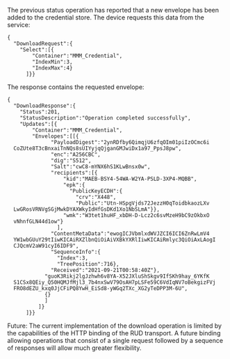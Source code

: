 
The previous status operation has reported that a new envelope has been added to
the credential store. The device requests this data from the service:


~~~~
{
  "DownloadRequest":{
    "Select":[{
        "Container":"MMM_Credential",
        "IndexMin":3,
        "IndexMax":4}
      ]}}
~~~~


The response contains the requested envelope:


~~~~
{
  "DownloadResponse":{
    "Status":201,
    "StatusDescription":"Operation completed successfully",
    "Updates":[{
        "Container":"MMM_Credential",
        "Envelopes":[[{
              "PayloadDigest":"2ynRDfby6QimqjU6zfqOIm01piIzOCmc6i
  CoZUte8T3cBnxaiTnNQs8sUIYyjqQjganGMJwiDx1a97_PpsJ8pw",
              "enc":"A256CBC",
              "dig":"S512",
              "Salt":"cwC8-mYNX6hS1KLwBnsx0w",
              "recipients":[{
                  "kid":"MAEB-BSY4-54WA-W2YA-PSLD-3XP4-MQBB",
                  "epk":{
                    "PublicKeyECDH":{
                      "crv":"X448",
                      "Public":"Utn-HSpgVjds72JezzH0qToidbkaozLXv
  LwGRosVRNVgSGjMwkDYAXWkyIdHfGsDKd1Xo1NbSLmA"}},
                  "wmk":"W3tet1huHF_xbDH-D-Lcz2c6svMzeH9bC9zOkbxO
  vNhnfGLN44d1ow"}
                ],
              "ContentMetaData":"ewogICJVbmlxdWVJZCI6ICI6ZnRwLmV4
  YW1wbGUuY29tIiwKICAiRXZlbnQiOiAiVXBkYXRlIiwKICAiRmlyc3QiOiAxLAogI
  CJQcmV2aW91cyI6IDF9",
              "SequenceInfo":{
                "Index":3,
                "TreePosition":716},
              "Received":"2021-09-21T00:58:40Z"},
            "guoK3Rikj2lgJzhwh6v8YA-X52JXluShSkgv9IfSKh9hay_6YKfK
  S1CSx8QEiy_Q50HQMJfMjl3_7b4nxSwV79OsAH7pLSFe59C6VdIqNV7oBekgizFVj
  FRO8dEZU_kxq0JjCFiPQ8YwH_EiSd8-yWGq2TXc_XG2yTeDPP3M-6U",
            {}
            ]
          ]}
      ]}}
~~~~


Future: The current implementation of the download operation is limited by the
capabilities of the HTTP binding of the RUD transport. A future binding allowing 
operations that consist of a single request followed by a sequence of responses 
will allow much greater flexibility.

